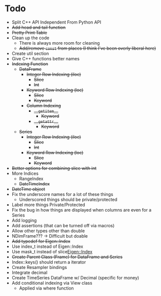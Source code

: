 # Todo

* Split C++ API Independent From Python API
* ~~Add head and tail function~~
* ~~Pretty Print Table~~
* Clean up the code
    * There is always more room for cleaning
    * ~~Add/remove `const` from places (I think I've been overly liberal here)~~
* Create util section
* Give C++ functions better names
* ~~Indexing Function~~
    * ~~DataFrame~~
        * ~~Integer Row Indexing (iloc)~~
            * ~~Slice~~
            * ~~Int~~
        * ~~Keyword Row Indexing (loc)~~
            * ~~Slice~~
            * ~~Keyword~~
        * ~~Column Indexing~~
            * ~~`__getitem__`~~
                * ~~Keyword~~
            * ~~`__getattr__`~~
                * ~~Keyword~~
    * ~~Series~~
        * ~~Integer Row Indexing (iloc)~~
            * ~~Slice~~
            * ~~Int~~
        * ~~Keyword Row Indexing (loc)~~
            * ~~Slice~~
            * ~~Keyword~~
* ~~Better options for combining slice with int~~
* More Indices
    * RangeIndex
    * ~~DateTimeIndex~~
* ~~DateTime object~~
* Fix the underscore names for a lot of these things 
    * Underscored things should be private/protected
* Label more things Private/Protected
* Fix the bug in how things are displayed when columns are even for a Series
* Add logging
* Add assertions (that can be turned off via macros)
* Allow other types other than double
* NDimFrame??? -> Difficult but doable
* ~~Add typedef for Eigen::Index~~
* Use index_t instead of Eigen::Index
* Use mask_t instead of slice<Eigen::Index>
* ~~Create Parent Class (Frame) for DataFrame and Series~~
* Index::keys() should return a iterator
* Create Resampler bindings
* Integrate decimal
* Create TimeSeries DataFrame w/ Decimal (specific for money)
* Add conditional indexing via View class
    * Applied via where function